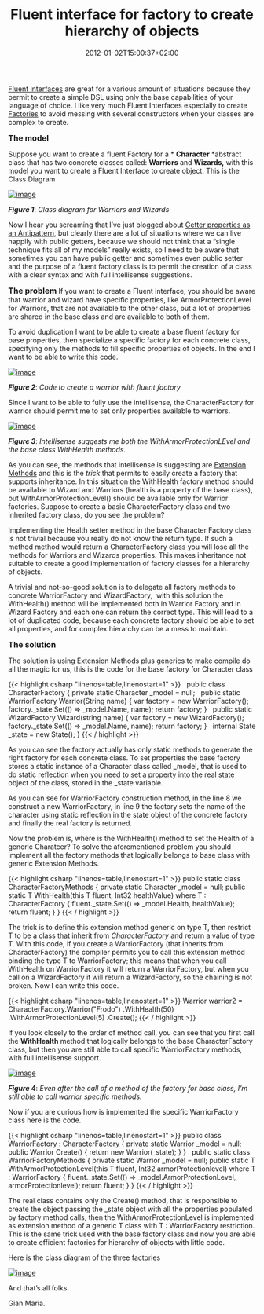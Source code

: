 ﻿---
title: "Fluent interface for factory to create hierarchy of objects"
description: ""
date: 2012-01-02T15:00:37+02:00
draft: false
tags: [DDD,OOP]
categories: [Domain Driven Design]
---
[Fluent interfaces](http://www.martinfowler.com/bliki/FluentInterface.html) are great for a various amount of situations because they permit to create a simple DSL using only the base capabilities of your language of choice. I like very much Fluent Interfaces especially to create [Factories](http://en.wikipedia.org/wiki/Factory_%28software_concept%29) to avoid messing with several constructors when your classes are complex to create.

<font size="3"><strong>The model</strong></font>

Suppose you want to create a fluent Factory for a * **Character** *abstract class that has two concrete classes called:  **Warriors** and  **Wizards,** with this model you want to create a Fluent Interface to create object. This is the Class Diagram

[![image](https://www.codewrecks.com/blog/wp-content/uploads/2011/12/image_thumb9.png "image")](https://www.codewrecks.com/blog/wp-content/uploads/2011/12/image9.png)

 ***Figure 1***: *Class diagram for Warriors and Wizards*

Now I hear you screaming that I’ve just blogged about [Getter properties as an Antipattern](http://www.codewrecks.com/blog/index.php/2011/12/16/getters-are-an-antipattern/), but clearly there are a lot of situations where we can live happily with public getters, because we should not think that a “single technique fits all of my models” really exists, so I need to be aware that sometimes you can have public getter and sometimes even public setter and the purpose of a fluent factory class is to permit the creation of a class with a clear syntax and with full intellisense suggestions.

 **<font size="3">The problem</font>** If you want to create a Fluent interface, you should be aware that warrior and wizard have specific properties, like ArmorProtectionLevel for Warriors, that are not available to the other class, but a lot of properties are shared in the base class and are available to both of them.

To avoid duplication I want to be able to create a base fluent factory for base properties, then specialize a specific factory for each concrete class, specifying only the methods to fill specific properties of objects. In the end I want to be able to write this code.

[![image](https://www.codewrecks.com/blog/wp-content/uploads/2011/12/image_thumb10.png "image")](https://www.codewrecks.com/blog/wp-content/uploads/2011/12/image10.png)

 ***Figure 2***: *Code to create a warrior with fluent factory*

Since I want to be able to fully use the intellisense, the CharacterFactory for warrior should permit me to set only properties available to warriors.

[![image](https://www.codewrecks.com/blog/wp-content/uploads/2011/12/image_thumb11.png "image")](https://www.codewrecks.com/blog/wp-content/uploads/2011/12/image11.png)

 ***Figure 3***: *Intellisense suggests me both the WithArmorProtectionLEvel and the base class WithHealth methods.*

As you can see, the methods that intellisense is suggesting are [Extension Methods](http://msdn.microsoft.com/en-us/library/bb383977.aspx) and this is the *trick* that permits to easily create a factory that supports inheritance. In this situation the WithHealth factory method should be available to Wizard and Warriors (health is a property of the base class), but WithArmorProtectionLevel() should be available only for Warrior factories. Suppose to create a basic CharacterFactory class and two inherited factory class, do you see the problem?

Implementing the Health setter method in the base Character Factory class is not trivial because you really do not know the return type. If such a method method would return a CharacterFactory class you will lose all the methods for Warriors and Wizards properties. This makes inheritance not suitable to create a good implementation of factory classes for a hierarchy of objects.

A trivial and not-so-good solution is to delegate all factory methods to concrete WarriorFactory and WizardFactory,  with this solution the WithHealth() method will be implemented both in Warrior Factory and in Wizard Factory and each one can return the correct type. This will lead to a lot of duplicated code, because each concrete factory should be able to set all properties, and for complex hierarchy can be a mess to maintain.

<font size="3"><strong>The solution</strong></font>

The solution is using Extension Methods plus generics to make compile do all the magic for us, this is the code for the base factory for Character class

{{< highlight csharp "linenos=table,linenostart=1" >}}
 
public class CharacterFactory
{
private static Character _model = null;
 
public static WarriorFactory Warrior(String name)
{
var factory = new WarriorFactory();
factory._state.Set(() => _model.Name, name);
return factory;
}
 
public static WizardFactory Wizard(string name)
{
var factory = new WizardFactory();
factory._state.Set(() => _model.Name, name);
return factory;
}
 
internal State _state = new State();
}
{{< / highlight >}}

As you can see the factory actually has only static methods to generate the right factory for each concrete class. To set properties the base factory stores a static instance of a Character class called \_model, that is used to do static reflection when you need to set a property into the real state object of the class, stored in the \_state variable.

As you can see for WarriorFactory construction method, in the line 8 we construct a new WarriorFactory, in line 9 the factory sets the name of the character using static reflection in the state object of the concrete factory and finally the real factory is returned.

Now the problem is, where is the WithHealth() method to set the Health of a generic Charatcer? To solve the aforementioned problem you should implement all the factory methods that logically belongs to base class with generic Extension Methods.

{{< highlight csharp "linenos=table,linenostart=1" >}}
public static class CharacterFactoryMethods
{
private static Character _model = null;
public static T WithHealth<T>(this T fluent, Int32 healthValue) where T : CharacterFactory
{
fluent._state.Set(() => _model.Health, healthValue);
return fluent;
}
}
{{< / highlight >}}

The trick is to define this extension method generic on type T, then restrict T to be a class that inherit from *CharacterFactory* and return a value of type T. With this code, if you create a WarriorFactory (that inherits from CharacterFactory) the compiler permits you to call this extension method binding the type T to WarriorFactory; this means that when you call WithHealth on WarriorFactory it will return a WarriorFactory, but when you call on a WizardFactory it will return a WizardFactory, so the chaining is not broken. Now I can write this code.

{{< highlight csharp "linenos=table,linenostart=1" >}}
Warrior warrior2 = CharacterFactory.Warrior("Frodo")
.WithHealth(50)
.WithArmorProtectionLevel(5)
.Create();
{{< / highlight >}}

If you look closely to the order of method call, you can see that you first call the  **WithHealth** method that logically belongs to the base CharacterFactory class, but then you are still able to call specific WarriorFactory methods, with full intellisense support.

[![image](https://www.codewrecks.com/blog/wp-content/uploads/2011/12/image_thumb12.png "image")](https://www.codewrecks.com/blog/wp-content/uploads/2011/12/image12.png)

 ***Figure 4***: *Even after the call of a method of the factory for base class, I’m still able to call warrior specific methods.*

Now if you are curious how is implemented the specific WarriorFactory class here is the code.

{{< highlight csharp "linenos=table,linenostart=1" >}}
public class WarriorFactory : CharacterFactory
{
private static Warrior _model = null;
 
public Warrior Create()
{
return new Warrior(_state);
}
}
 
public static class WarriorFactoryMethods
{
private static Warrior _model = null;
public static T WithArmorProtectionLevel<T>(this T fluent, Int32 armorProtectionlevel) where T : WarriorFactory
{
fluent._state.Set(() => _model.ArmorProtectionLevel, armorProtectionlevel);
return fluent;
}
}
{{< / highlight >}}

The real class contains only the Create() method, that is responsible to create the object passing the \_state object with all the properties populated by factory method calls, then the WithArmorProtectionLevel is implemented as extension method of a generic T class with T : WarriorFactory restriction. This is the same trick used with the base factory class and now you are able to create efficient factories for hierarchy of objects with little code.

Here is the class diagram of the three factories

[![image](https://www.codewrecks.com/blog/wp-content/uploads/2011/12/image_thumb13.png "image")](https://www.codewrecks.com/blog/wp-content/uploads/2011/12/image13.png)

And that’s all folks.

Gian Maria.
